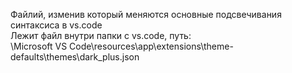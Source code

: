 Файлий, изменив который меняются основные подсвечивания синтаксиса в vs.code <br/>
Лежит файл внутри папки с vs.code, путь: <br/>
\Microsoft VS Code\resources\app\extensions\theme-defaults\themes\dark_plus.json <br/>
